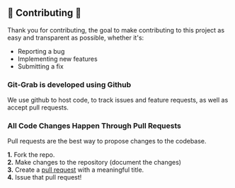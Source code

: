 ## :tada: Contributing :tada:
Thank you for contributing, the goal to make contributing to this project as easy and transparent as possible, whether it's:

- Reporting a bug
- Implementing new features
- Submitting a fix

### Git-Grab is developed using Github
We use github to host code, to track issues and feature requests, as well as accept pull requests.

### All Code Changes Happen Through Pull Requests
Pull requests are the best way to propose changes to the codebase.

**1.** Fork the repo.  
**2.** Make changes to the repository (document the changes)  
**3.** Create a [pull request](https://github.com/Furqan17/git-grab/pulls) with a meaningful title.  
**4.** Issue that pull request!  

